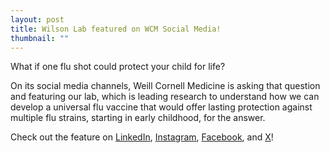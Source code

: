 ```yaml
---
layout: post
title: Wilson Lab featured on WCM Social Media!
thumbnail: ""
---
```


What if one flu shot could protect your child for life?

On its social media channels, Weill Cornell Medicine is asking that question and featuring our lab, which is leading research to understand how we can develop a universal flu vaccine that would offer lasting protection against multiple flu strains, starting in early childhood, for the answer.

Check out the feature on [LinkedIn](https://www.linkedin.com/feed/update/urn:li:ugcPost:7374059832963915777/), [Instagram](https://www.instagram.com/p/DOt4mgtjwde/?img_index=8), [Facebook](https://www.facebook.com/399674692207154/posts/1202244931950122), and [X](https://x.com/WeillCornell/status/1968390086405292040)!
